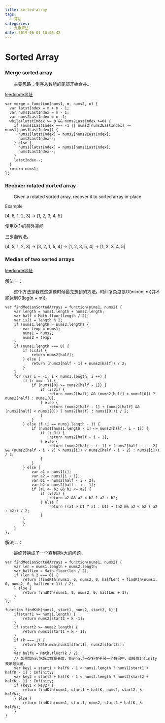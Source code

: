 ```yaml
---
title: sorted-array
tags:
  - 算法
categories:
  - 九章算法
date: 2019-06-01 10:06:42
---
```



# Sorted Array #

### Merge sorted array ###

&emsp;&emsp;主要思路：倒序从数组的尾部开始合并。

[leedcode地址](https://leetcode-cn.com/problems/merge-sorted-array/)

```
var merge = function(nums1, m, nums2, n) {
  var latstIndex = m + n - 1;
  var nums1LastIndex = m - 1;
  var nums2LastIndex = n -1;
  while(latstIndex >= 0 && nums2LastIndex >=0) {
    if (nums1LastIndex === -1 || nums2[nums2LastIndex] >= nums1[nums1LastIndex]) {
      nums1[latstIndex] = nums2[nums2LastIndex];
      nums2LastIndex--;
    } else {
      nums1[latstIndex] = nums1[nums1LastIndex];
      nums1LastIndex--;
    }
    latstIndex--;
  }
  return nums1;
};
```

### Recover rotated dorted array ###

&emsp;&emsp;Given a rotated sorted array, recover it to sorted array in-place

Example

[4, 5, 1, 2, 3] -> [1, 2, 3, 4, 5]

使用O(1)的额外空间

三步翻转法。

[4, 5, 1, 2, 3] -> [3, 2, 1, 5, 4] -> [1, 2, 3, 5, 4] -> [1, 2, 3, 4, 5]

### Median of two sorted arrays ###

[leedcode地址](https://leetcode-cn.com/problems/median-of-two-sorted-arrays/)

解法一：

&emsp;&emsp;这个方法是我做这道题时候最先想到的方法。时间复杂度是O(min(m, n))并不能达到O(log(n + m))。
```
var findMedianSortedArrays = function(nums1, nums2) {
    var length = nums1.length + nums2.length;
    var half = Math.floor(length / 2);
    var isJi = length % 2;
    if (nums1.length > nums2.length) {
        var temp = nums1;
        nums1 = nums2;
        nums2 = temp;
    }
    if (nums1.length === 0) {
        if (isJi) {
            return nums2[half];
        } else {
            return (nums2[half - 1] + nums2[half]) / 2;
        }
    }
    for (var i = -1; i < nums1.length; i ++) {
        if (i === -1) {
            if (nums1[0] >= nums2[half - 1]) {
                if (isJi) {
                    return nums2[half] && (nums2[half] < nums1[0]) ? nums2[half] : nums1[0];
                } else {
                    return (nums2[half - 1] + (nums2[half] && (nums2[half] < nums1[0]) ? nums2[half] : nums1[0])) / 2;
                }
            }
        } else if (i == nums1.length - 1) {
            if (nums1[nums1.length - 1] <= nums2[half - i - 1]) {
                if (isJi) {
                    return nums2[half - i - 1];
                } else {
                    return (nums2[half - i -1] + (nums2[half - i - 2] && (nums2[half - i - 2] > nums1[i]) ? nums2[half - i - 2] : nums1[i])) / 2;
                }
            }
        } else {
            var a1 = nums1[i];
            var a2 = nums1[i + 1];
            var b1 = nums2[half - i - 2];
            var b2 = nums2[half - i - 1];
            if (a1 <= b2 && b1 <= a2) {
                if (isJi) {
                    return a2 && a2 < b2 ? a2 : b2;
                } else {
                    return ((a1 > b1 ? a1 : b1) + (a2 && a2 < b2 ? a2 : b2)) / 2;
                }
        }
        }
    }
};
```

解法二：

&emsp;&emsp;最终转换成了一个查到第k大的问题。

```
var findMedianSortedArrays = function(nums1, nums2) {
    var len = nums1.length + nums2.length;
    var halfLen = Math.floor(len / 2);
    if (len % 2 === 0) {
        return (findKth(nums1, 0, nums2, 0, halfLen) + findKth(nums1, 0, nums2, 0, halfLen + 1)) / 2;
    } else {
        return findKth(nums1, 0, nums2, 0, halfLen + 1);
    }
};

function findKth(nums1, start1, nums2, start2, k) {
    if(start1 >= nums1.length) {
        return nums2[start2 + k -1];
    }
    if (start2 >= nums2.length) {
        return nums1[start1 + k - 1];
    }
    if (k === 1) {
        return Math.min(nums1[start1], nums2[start2]);
    }
    var halfK = Math.floor(k / 2);
    // 如果加halfK超过数据长度，表示half一定存在于另一个数组中，直接取Infinity表示最大值。
    var key1 = start1 + halfK - 1 < nums1.length ? nums1[start1 + halfK - 1] : Infinity;
    var key2 = start2 + halfK - 1 < nums2.length ? nums2[start2 + halfK - 1] : Infinity;
    if (key1 < key2) {
        return findKth(nums1, start1 + halfK, nums2, start2, k - halfK);
    } else {
        return findKth(nums1, start1, nums2, start2 + halfK, k - halfK);
    }
}
```